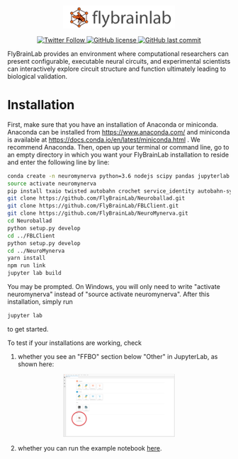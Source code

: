 <p align="center">
  <img src="https://github.com/flybrainlab/flybrainlab/raw/master/flylablogo.png" width="50%">
</p>

<p align="center">
  <a href="https://twitter.com/flybrainobs">
        <img src="https://img.shields.io/twitter/follow/flybrainobs.svg?style=social&label=Follow"
             alt="Twitter Follow">
    </a>
    <a href="https://github.com/FlyBrainLab/FlyBrainLab">
        <img src="https://img.shields.io/github/license/FlyBrainLab/FlyBrainLab.svg"
             alt="GitHub license">
    </a>
    <a href="https://github.com/FlyBrainLab/FlyBrainLab">
        <img src="https://img.shields.io/github/last-commit/FlyBrainLab/FlyBrainLab.svg"
             alt="GitHub last commit">
    </a>
</p>


FlyBrainLab provides an environment where computational researchers can present configurable, executable neural circuits, and experimental scientists can interactively explore circuit structure and function ultimately leading to biological validation.

# Installation

First, make sure that you have an installation of Anaconda or miniconda. Anaconda can be installed from https://www.anaconda.com/ and miniconda is available at https://docs.conda.io/en/latest/miniconda.html . We recommend Anaconda. Then, open up your terminal or command line, go to an empty directory in which you want your FlyBrainLab installation to reside and enter the following line by line:
```bash
conda create -n neuromynerva python=3.6 nodejs scipy pandas jupyterlab cookiecutter git yarn -c conda-forge
source activate neuromynerva
pip install txaio twisted autobahn crochet service_identity autobahn-sync matplotlib h5py seaborn networkx jupyter
git clone https://github.com/FlyBrainLab/Neuroballad.git
git clone https://github.com/FlyBrainLab/FBLClient.git
git clone https://github.com/FlyBrainLab/NeuroMynerva.git
cd Neuroballad
python setup.py develop
cd ../FBLClient
python setup.py develop
cd ../NeuroMynerva
yarn install
npm run link
jupyter lab build
```
You may be prompted. On Windows, you will only need to write "activate neuromynerva" instead of "source activate neuromynerva". After this installation, simply run
```bash
jupyter lab
```
to get started.

To test if your installations are working, check
1. whether you see an "FFBO" section below "Other" in JupyterLab, as shown here:

<p align="center">
  <img src="https://github.com/flybrainlab/flybrainlab/raw/master/fbl_loaded.png" width="50%">
</p>

2. whether you can run the example notebook [here](https://github.com/FlyBrainLab/FBLClient/blob/master/examples/jupyter_notebooks/1_introduction.ipynb).
